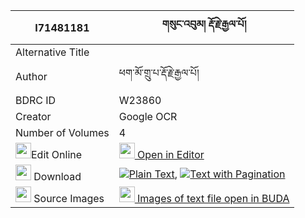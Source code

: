 |I71481181|གསུང་འབུམ། རྡོ་རྗེ་རྒྱལ་པོ། 
| --- | --- 
|Alternative Title |
|Author| ཕག་མོ་གྲུ་པ་རྡོ་རྗེ་རྒྱལ་པོ།
|BDRC ID | W23860
|Creator | Google OCR
|Number of Volumes| 4
|<img width="25" src="https://img.icons8.com/color/25/000000/edit-property.png">Edit Online| [<img width="25" src="https://avatars.githubusercontent.com/u/45091458?s=200&v=4"> Open in Editor](http://editor.openpecha.org/I71481181)
|<img width="25" src="https://img.icons8.com/fluent/48/000000/download-2.png"/>  Download | [![](https://img.icons8.com/color/20/000000/txt.png)Plain Text](https://github.com/Openpecha/I71481181/releases/download/v1/sungbum_dorje_gyalpo_plain_I71481181.zip), [![](https://img.icons8.com/color/20/000000/txt.png)Text with Pagination](https://github.com/Openpecha/I71481181/releases/download/v1/sungbum_dorje_gyalpo_pages_I71481181.zip)
|<img width="25" src="https://img.icons8.com/plasticine/100/000000/pictures-folder.png"/>  Source Images | [<img width="25" src="https://library.bdrc.io/icons/BUDA-small.svg"> Images of text file open in BUDA](https://library.bdrc.io/show/bdr:W23860)